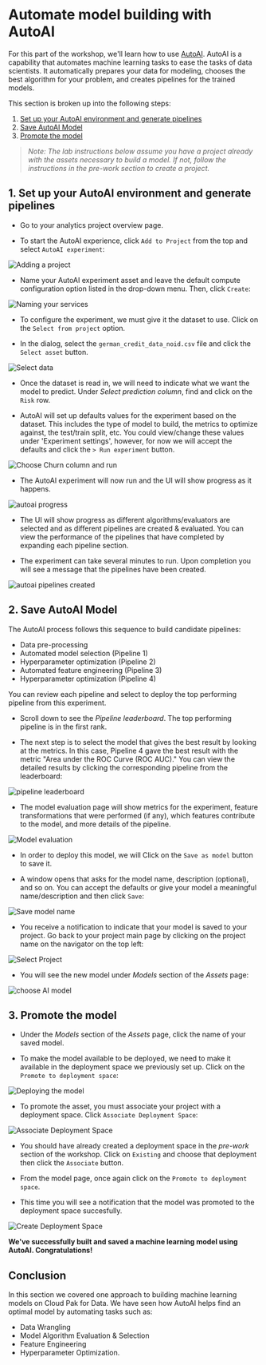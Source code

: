 # Automate model building with AutoAI

For this part of the workshop, we'll learn how to use [AutoAI](https://www.ibm.com/support/producthub/icpdata/docs/content/SSQNUZ_current/wsj/analyze-data/autoai-overview.html).
AutoAI is a capability that automates machine learning tasks to ease the tasks of data scientists. It automatically prepares your data for modeling, chooses the best algorithm for your problem, and creates pipelines for the trained models.

This section is broken up into the following steps:

1. [Set up your AutoAI environment and generate pipelines](#1-set-up-your-autoai-environment-and-generate-pipelines)
2. [Save AutoAI Model](#2-save-autoai-model)
3. [Promote the model](#3-promote-the-model)

>*Note: The lab instructions below assume you have a project already with the assets necessary to build a model. If not, follow the instructions in the pre-work section to create a project.*

## 1. Set up your AutoAI environment and generate pipelines

* Go to your analytics project overview page.

* To start the AutoAI experience, click `Add to Project` from the top and select `AutoAI experiment`:

![Adding a project](../.gitbook/assets/images/autoai/autoai-add-project.png)

* Name your AutoAI experiment asset and leave the default compute configuration option listed in the drop-down menu. Then, click `Create`:

![Naming your services](../.gitbook/assets/images/autoai/autoai-name-service.png)

* To configure the experiment, we must give it the dataset to use. Click on the `Select from project` option.

* In the dialog, select the `german_credit_data_noid.csv` file and click the `Select asset` button.

![Select data](../.gitbook/assets/images/autoai/autoai-select-dataset.png)

* Once the dataset is read in, we will need to indicate what we want the model to predict. Under *Select prediction column*, find and click on the `Risk` row.

* AutoAI will set up defaults values for the experiment based on the dataset. This includes the type of model to build, the metrics to optimize against, the test/train split, etc. You could view/change these values under 'Experiment settings', however, for now we will accept the defaults and click the `> Run experiment` button.

![Choose Churn column and run](../.gitbook/assets/images/autoai/autoai-choose-prediction-and-run.png)

* The AutoAI experiment will now run and the UI will show progress as it happens.

![autoai progress](../.gitbook/assets/images/autoai/autoai-pipeline-progress.png)

* The UI will show progress as different algorithms/evaluators are selected and as different pipelines are created & evaluated. You can view the performance of the pipelines that have completed by expanding each pipeline section.

* The experiment can take several minutes to run. Upon completion you will see a message that the pipelines have been created.

![autoai pipelines created](../.gitbook/assets/images/autoai/autoai-pipelines-complete.png)

## 2. Save AutoAI Model

The AutoAI process follows this sequence to build candidate pipelines:

* Data pre-processing
* Automated model selection (Pipeline 1)
* Hyperparameter optimization (Pipeline 2)
* Automated feature engineering (Pipeline 3)
* Hyperparameter optimization (Pipeline 4)

You can review each pipeline and select to deploy the top performing pipeline from this experiment.

* Scroll down to see the *Pipeline leaderboard*. The top performing pipeline is in the first rank.

* The next step is to select the model that gives the best result by looking at the metrics. In this case, Pipeline 4 gave the best result with the metric "Area under the ROC Curve (ROC AUC)." You can view the detailed results by clicking the corresponding pipeline from the leaderboard:

![pipeline leaderboard](../.gitbook/assets/images/autoai/autoai-pipeline-leaderboard.png)

* The model evaluation page will show metrics for the experiment, feature transformations that were performed (if any), which features contribute to the model, and more details of the pipeline.

![Model evaluation](../.gitbook/assets/images/autoai/autoai-model-evaluation.png)

* In order to deploy this model, we will Click on the `Save as model` button to save it.

* A window opens that asks for the model name, description (optional), and so on. You can accept the defaults or give your model a meaningful name/description and then click `Save`:

![Save model name](../.gitbook/assets/images/autoai/autoai-save-model-name.png)

* You receive a notification to indicate that your model is saved to your project. Go back to your project main page by clicking on the project name on the navigator on the top left:

![Select Project](../.gitbook/assets/images/autoai/autoai-project-navigator.png)

* You will see the new model under *Models* section of the *Assets* page:

![choose AI model](../.gitbook/assets/images/autoai/autoai-choose-asset-ai-model.png)

## 3. Promote the model

* Under the *Models* section of the *Assets* page, click the name of your saved model.

* To make the model available to be deployed, we need to make it available in the deployment space we previously set up. Click on the `Promote to deployment space`:

![Deploying the model](../.gitbook/assets/images/autoai/autoai-deploy-model.png)

* To promote the asset, you must associate your project with a deployment space. Click `Associate Deployment Space`:

![Associate Deployment Space](../.gitbook/assets/images/autoai/autoai-associate-deployment-space.png)

* You should have already created a deployment space in the *pre-work* section of the workshop. Click on `Existing` and choose that deployment then click the `Associate` button.

* From the model page, once again click on the `Promote to deployment space`.

* This time you will see a notification that the model was promoted to the deployment space succesfully.

![Create Deployment Space](../.gitbook/assets/images/autoai/autoai-view-deployment.png)

**We've successfully built and saved a machine learning model using AutoAI. Congratulations!**

## Conclusion

In this section we covered one approach to building machine learning models on Cloud Pak for Data. We have seen how AutoAI helps find an optimal model by automating tasks such as:

* Data Wrangling
* Model Algorithm Evaluation & Selection
* Feature Engineering
* Hyperparameter Optimization.
